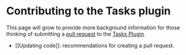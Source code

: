 # Contributing to the Tasks plugin

This page will grow to provide more background information for those thinking of submitting a [pull request](https://github.com/obsidian-tasks-group/obsidian-tasks/pulls) to the [Tasks Plugin](https://github.com/obsidian-tasks-group/obsidian-tasks).

- [[Updating code]]: recommendations for creating a pull request.
